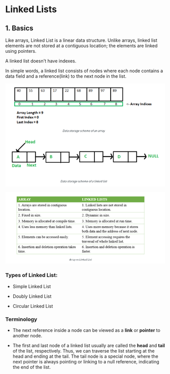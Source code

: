 # Linked Lists


## 1. Basics

Like arrays, Linked List is a linear data structure. Unlike arrays, linked list elements are not stored at a contiguous location; the elements are linked using pointers.

A linked list doesn't have indexes.

In simple words, a linked list consists of nodes where each node contains a data field and a reference(link) to the next node in the list.

![](./ll-array.png)

![](./ll-array2.png)


### Types of Linked List:

* Simple Linked List

* Doubly Linked List

* Circular Linked List

### Terminology

* The next reference inside a node can be viewed as a **link** or **pointer** to another node.

* The first and last node of a linked list usually are called the **head** and **tail** of the list, respectively. Thus, we can traverse the list starting at the head and ending at the tail. The tail node is a special node, where the next pointer is always pointing or linking to a null reference, indicating the end of the list.